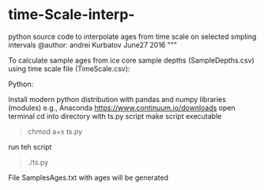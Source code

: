 # time-Scale-interp-
python source code to interpolate ages from time scale on selected smpling intervals
@author: andrei Kurbatov
June27  2016
"""

To calculate sample ages from ice core sample depths (SampleDepths.csv) using time scale file (TimeScale.csv):

Python:
 
Install modern python distribution with pandas and numpy libraries (modules) e.g., Anaconda
https://www.continuum.io/downloads
open terminal 
cd into directory with ts.py script
make script executable
>chmod a+x  ts.py

run teh script
>./ts.py

File SamplesAges.txt with ages will be generated                   
                            

                            
